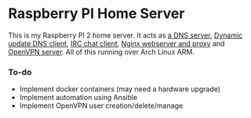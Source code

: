 # Raspberry PI Home Server
This is my Raspberry PI 2 home server. It acts as [a DNS server](https://github.com/reynico/my-raspberry/tree/master/bind), [Dynamic update DNS client](https://github.com/reynico/my-raspberry/tree/master/ddclient), [IRC chat client](https://github.com/reynico/my-raspberry/tree/master/irssi), [Nginx webserver and proxy](https://github.com/reynico/my-raspberry/tree/master/nginx) and [OpenVPN server](https://github.com/reynico/my-raspberry/tree/master/openvpn). All of this running over Arch Linux ARM.
### To-do
* Implement docker containers (may need a hardware upgrade)
* Implement automation using Ansible
* Implement OpenVPN user creation/delete/manage 
